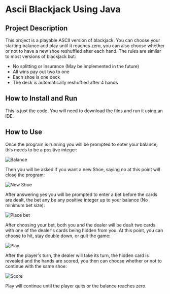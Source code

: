 # Ascii Blackjack Using Java

## Project Description
This project is a playable ASCII version of blackjack. You can choose your starting balance and play until it reaches zero, you can also choose whether or not to have a new shoe reshuffled after each hand. The rules are similar to most versions of blackjack but:
- No splitting or insurance (May be implemented in the future)
- All wins pay out two to one
- Each shoe is one deck
- The deck is automatically reshuffled after 4 hands

## How to Install and Run
This is just the code. You will need to download the files and run it using an IDE.

## How to Use
Once the program is running you will be prompted to enter your balance, this needs to be a positive integer:

![Balance](https://github.com/user-attachments/assets/88885b1c-2b12-4b0b-91f1-6ae643c5a779)

Then you will be asked if you want a new Shoe, saying no at this point will close the program:

![New Shoe](https://github.com/user-attachments/assets/ee93b864-5cbc-4bb6-90b0-2014d7e541b4)

After answering yes you will be prompted to enter a bet before the cards are dealt, the bet any be any positive integer up to your balance (No minimum bet size):

![Place bet](https://github.com/user-attachments/assets/c0a33b09-60aa-4a5f-91c1-76b170d4bd7c)

After choosing your bet, both you and the dealer will be dealt two cards with one of the dealer's cards being hidden from you. At this point, you can choose to hit, stay double down, or quit the game:

![Play](https://github.com/user-attachments/assets/31f0983d-fa31-4d08-b1c2-54067df5b20c)

After the player's turn, the dealer will take its turn, the hidden card is revealed and the hands are scored, you then can choose whether or not to continue with the same shoe:

![Score](https://github.com/user-attachments/assets/d35f34fe-3067-4dcd-b361-fccf4efed5df)

Play will continue until the player quits or the balance reaches zero.
